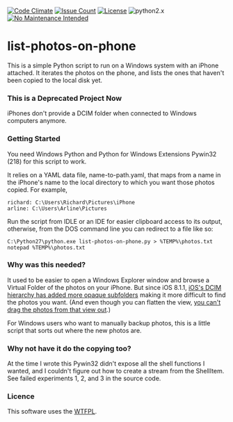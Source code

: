 [![Code Climate](https://codeclimate.com/github/dblume/list-photos-on-phone/badges/gpa.svg)](https://codeclimate.com/github/dblume/list-photos-on-phone)
[![Issue Count](https://codeclimate.com/github/dblume/list-photos-on-phone/badges/issue_count.svg)](https://codeclimate.com/github/dblume/list-photos-on-phone/issues)
[![License](https://img.shields.io/badge/license-WTFPL_license-blue.svg)](https://raw.githubusercontent.com/dblume/list-photos-on-phone/main/LICENSE.txt)
![python2.x](https://img.shields.io/badge/python-2.x-yellow.svg) [![No Maintenance Intended](http://unmaintained.tech/badge.svg)](http://unmaintained.tech/)
# list-photos-on-phone

This is a simple Python script to run on a Windows system with an iPhone attached. It iterates the photos on the phone, and lists the ones that haven't been copied to the local disk yet.

### This is a Deprecated Project Now

iPhones don't provide a DCIM folder when connected to Windows computers anymore.

### Getting Started

You need Windows Python and Python for Windows Extensions Pywin32 (218) for this script to work.

It relies on a YAML data file, name-to-path.yaml, that maps from a name in the iPhone's name to the local directory to which you want those photos copied.  For example,

    richard: C:\Users\Richard\Pictures\iPhone
    arline: C:\Users\Arline\Pictures

Run the script from IDLE or an IDE for easier clipboard access to its output, otherwise, from the DOS command line you can redirect to a file like so:

    C:\Python27\python.exe list-photos-on-phone.py > %TEMP%\photos.txt
    notepad %TEMP%\photos.txt

### Why was this needed?

It used to be easier to open a Windows Explorer window and browse a Virtual Folder of the photos on your iPhone. But since iOS 8.1.1, [iOS's DCIM hierarchy has added more opaque subfolders](https://www.facebook.com/photo.php?fbid=10152438909906561&set=a.395891001560.172294.687611560&type=1&theater) making it more difficult to find the photos you want. (And even though you can flatten the view, [you can't drag the photos from that view out](https://www.facebook.com/photo.php?fbid=10152446470656561&set=a.395891001560.172294.687611560&type=1&comment_id=10152467640501561&offset=0&total_comments=3).)

For Windows users who want to manually backup photos, this is a little script that sorts out where the new photos are.

### Why not have it do the copying too?

At the time I wrote this Pywin32 didn't expose all the shell functions I wanted, and I couldn't figure out how to create a stream from the ShellItem. See failed experiments 1, 2, and 3 in the source code.

### Licence

This software uses the [WTFPL](http://www.wtfpl.net/).

